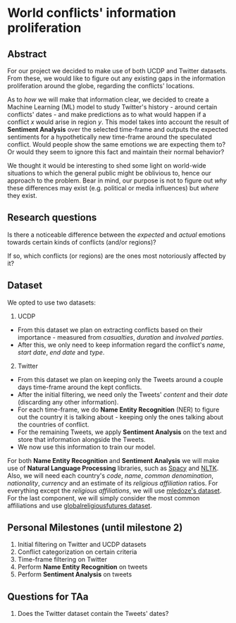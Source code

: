 # World conflicts' information proliferation

## Abstract

For our project we decided to make use of both UCDP and Twitter datasets. From these, we would like to figure out any existing gaps in the information proliferation around the globe, regarding the conflicts' locations.

As to *how* we will make that information clear, we decided to create a Machine Learning (ML) model to study Twitter's history - around certain conflicts' dates - and make predictions as to what would happen if a conflict *x* would arise in region *y*. This model takes into account the result of **Sentiment Analysis** over the selected time-frame and outputs the expected sentiments for a hypothetically new time-frame around the speculated conflict. Would people show the same emotions we are expecting them to? Or would they seem to ignore this fact and maintain their normal behavior?

We thought it would be interesting to shed some light on world-wide situations to which the general public might be oblivious to, hence our approach to the problem. Bear in mind, our purpose is not to figure out *why* these differences may exist (e.g. political or media influences) but *where* they exist.

## Research questions

Is there a noticeable difference between the *expected* and *actual* emotions towards certain kinds of conflicts (and/or regions)?

If so, which conflicts (or regions) are the ones most notoriously affected by it?

## Dataset

We opted to use two datasets:

1. UCDP

  * From this dataset we plan on extracting conflicts based on their importance - measured from *casualties*, *duration* and *involved parties*.
  * After this, we only need to keep information regard the conflict's *name*, *start date*, *end date* and *type*.

2. Twitter

  * From this dataset we plan on keeping only the Tweets around a couple days time-frame around the kept conflicts.
  * After the initial filtering, we need only the Tweets' *content* and their *date* (discarding any other information).
  * For each time-frame, we do **Name Entity Recognition** (NER) to figure out the country it is talking about - keeping only the ones talking about the countries of conflict.
  * For the remaining Tweets, we apply **Sentiment Analysis** on the text and store that information alongside the Tweets.
  * We now use this information to train our model.

For both **Name Entity Recognition** and **Sentiment Analysis** we will make use of **Natural Language Processing** libraries, such as [Spacy](https://spacy.io/) and [NLTK](http://www.nltk.org/). Also, we will need each country's *code*, *name*, *common denomination*, *nationality*, *currency* and an estimate of its *religious affiliation* ratios. For everything except the *religious affiliations*, we will use [mledoze's dataset](https://mledoze.github.io/countries/). For the last component, we will simply consider the most common affiliations and use [globalreligiousfutures dataset](http://globalreligiousfutures.org/explorer#/?subtopic=15&chartType=map&year=2010&data_type=number&religious_affiliation=55&destination=to&countries=Worldwide&age_group=all&gender=all&pdfMode=false).

## Personal Milestones (until milestone 2)

1. Initial filtering on Twitter and UCDP datasets
2. Conflict categorization on certain criteria
3. Time-frame filtering on Twitter
4. Perform **Name Entity Recognition** on tweets
5. Perform **Sentiment Analysis** on tweets

## Questions for TAa

1. Does the Twitter dataset contain the Tweets' dates?
